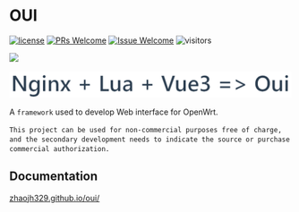 # OUI

[1]: https://img.shields.io/badge/license-MIT-brightgreen.svg?style=plastic
[2]: /LICENSE
[3]: https://img.shields.io/badge/PRs-welcome-brightgreen.svg?style=plastic
[4]: https://github.com/zhaojh329/oui/pulls
[5]: https://img.shields.io/badge/Issues-welcome-brightgreen.svg?style=plastic
[6]: https://github.com/zhaojh329/oui/issues/new

[![license][1]][2]
[![PRs Welcome][3]][4]
[![Issue Welcome][5]][6]
![visitors](https://visitor-badge.laobi.icu/badge?page_id=zhaojh329.oui)

![](/oui.gif)

![](docs/src/.vuepress/public/images/hero.png)

A `framework` used to develop Web interface for OpenWrt.

`This project can be used for non-commercial purposes free of charge, and the secondary development needs to indicate the source or purchase commercial authorization.`

## Documentation

[zhaojh329.github.io/oui/](https://zhaojh329.github.io/oui/)
